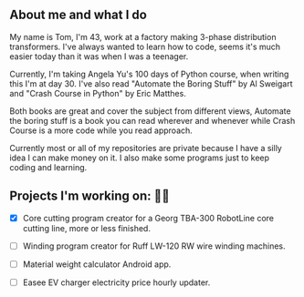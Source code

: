 ## About me and what I do

My name is Tom, I'm 43, work at a factory making 3-phase distribution transformers.
I've always wanted to learn how to code, seems it's much easier today than it was when I was a teenager.

Currently, I'm taking Angela Yu's 100 days of Python course, when writing this I'm at day 30.
I've also read "Automate the Boring Stuff" by Al Sweigart and "Crash Course in Python" by Eric Matthes.

Both books are great and cover the subject from different views, Automate the boring stuff is a book you can read wherever and whenever while Crash Course is a more code while you read approach.

Currently most or all of my repositories are private because I have a silly idea I can make money on it.
I also make some programs just to keep coding and learning.

## Projects I'm working on: :factory_worker:
 - [X] Core cutting program creator for a Georg TBA-300 RobotLine core cutting line, more or less finished.
 - [ ] Winding program creator for Ruff LW-120 RW wire winding machines.
 - [ ] Material weight calculator Android app.
 - [ ] Easee EV charger electricity price hourly updater.


<!--
**FedsRevenge/FedsRevenge** is a ✨ _special_ ✨ repository because its `README.md` (this file) appears on your GitHub profile.

Here are some ideas to get you started:

- 🔭 I’m currently working on ...
- 🌱 I’m currently learning ...
- 👯 I’m looking to collaborate on ...
- 🤔 I’m looking for help with ...
- 💬 Ask me about ...
- 📫 How to reach me: ...
- 😄 Pronouns: ...
- ⚡ Fun fact: ...
-->

